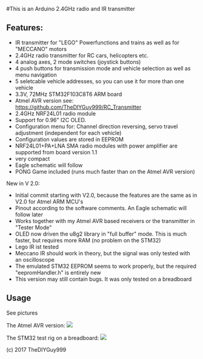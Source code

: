 #This is an Arduino 2.4GHz radio and IR transmitter
## Features:
- IR transmitter for "LEGO" Powerfunctions and trains as well as for "MECCANO" motors
- 2.4GHz radio transmitter for RC cars, helicopters etc.
- 4 analog axes, 2 mode switches (joystick buttons)
- 4 push buttons for transmission mode and vehicle selection as well as menu navigation
- 5 seletcable vehicle addresses, so you can use it for more than one vehicle
- 3.3V, 72MHz STM32F103C8T6 ARM board
- Atmel AVR version see: https://github.com/TheDIYGuy999/RC_Transmitter
- 2.4GHz NRF24L01 radio module
- Support for 0.96" I2C OLED.
- Configuration menu for: Channel direction reversing, servo travel adjustment (independent for each vehicle)
- Configuration values are stored in EEPROM
- NRF24L01+PA+LNA SMA radio modules with power amplifier are supported from board version 1.1
- very compact
- Eagle schematic will follow
- PONG Game included (runs much faster than on the Atmel AVR version)

New in V 2.0:
- Initial commit starting with V2.0, because the features are the same as in V2.0 for Atmel ARM MCU's
- Pinout according to the software comments. An Eagle schematic will follow later
- Works together with my Atmel AVR based receivers or the transmitter in "Tester Mode"
- OLED now driven the u8g2 library in "full buffer" mode. This is much faster, but requires more RAM (no problem on the STM32)
- Lego IR ist tested
- Meccano IR should work in theory, but the signal was only tested with an oscilloscope
- The emulated STM32 EEPROM seems to work properly, but the required "eepromHandler.h" is entirely new
- This version may still contain bugs. It was only tested on a breadboard

## Usage

See pictures

The Atmel AVR version:
![](https://github.com/TheDIYGuy999/RC_Transmitter/blob/master/1.jpg)

The STM32 test rig on a breadboard:
![](https://github.com/TheDIYGuy999/RC_Transmitter_STM32/blob/master/STM32_Test_Rig.jpg)

(c) 2017 TheDIYGuy999
